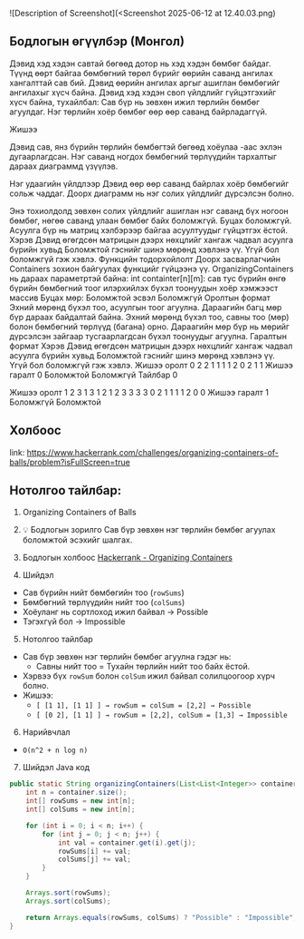 ![Description of Screenshot](<Screenshot 2025-06-12 at 12.40.03.png)


## Бодлогын өгүүлбэр (Монгол)

Дэвид хэд хэдэн савтай бөгөөд дотор нь хэд хэдэн бөмбөг байдаг. Түүнд өөрт байгаа бөмбөгний төрөл бүрийг өөрийн саванд ангилах хангалттай сав бий. Дэвид өөрийн ангилах аргыг ашиглан бөмбөгийг ангилахыг хүсч байна.
Дэвид хэд хэдэн своп үйлдлийг гүйцэтгэхийг хүсч байна, тухайлбал:
Сав бүр нь зөвхөн ижил төрлийн бөмбөг агуулдаг.
Нэг төрлийн хоёр бөмбөг өөр өөр саванд байрладаггүй.

Жишээ

Дэвид сав, янз бүрийн төрлийн бөмбөгтэй бөгөөд хоёулаа -аас эхлэн дугаарлагдсан. Нэг саванд ногдох бөмбөгний төрлүүдийн тархалтыг дараах диаграммд үзүүлэв.

Нэг удаагийн үйлдлээр Дэвид өөр өөр саванд байрлах хоёр бөмбөгийг сольж чаддаг.
Доорх диаграмм нь нэг солих үйлдлийг дүрсэлсэн болно.

Энэ тохиолдолд зөвхөн солих үйлдлийг ашиглан нэг саванд бүх ногоон бөмбөг, нөгөө саванд улаан бөмбөг байх боломжгүй. Буцах боломжгүй.
Асуулга бүр нь матриц хэлбэрээр байгаа асуултуудыг гүйцэтгэх ёстой. Хэрэв Дэвид өгөгдсөн матрицын дээрх нөхцлийг хангаж чадвал асуулга бүрийн хувьд Боломжтой гэснийг шинэ мөрөнд хэвлэнэ үү. Үгүй бол боломжгүй гэж хэвлэ.
Функцийн тодорхойлолт
Доорх засварлагчийн Containers зохион байгуулах функцийг гүйцээнэ үү.
OrganizingContainers нь дараах параметртэй байна:
int containter[n][m]: сав тус бүрийн өнгө бүрийн бөмбөгний тоог илэрхийлэх бүхэл тоонуудын хоёр хэмжээст массив
Буцах
мөр: Боломжтой эсвэл Боломжгүй
Оролтын формат
Эхний мөрөнд бүхэл тоо, асуулгын тоог агуулна.
Дараагийн багц мөр бүр дараах байдалтай байна.
Эхний мөрөнд бүхэл тоо, савны тоо (мөр) болон бөмбөгний төрлүүд (багана) орно.
Дараагийн мөр бүр нь мөрийг дүрсэлсэн зайгаар тусгаарлагдсан бүхэл тоонуудыг агуулна.
Гаралтын формат
Хэрэв Дэвид өгөгдсөн матрицын дээрх нөхцлийг хангаж чадвал асуулга бүрийн хувьд Боломжтой гэснийг шинэ мөрөнд хэвлэнэ үү. Үгүй бол боломжгүй гэж хэвлэ.
Жишээ оролт 0
2
2
1 1
1 1
2
0 2
1 1
Жишээ гаралт 0
Боломжтой
Боломжгүй
Тайлбар 0

Жишээ оролт 1
2
3
1 3 1
2 1 2
3 3 3
3
0 2 1
1 1 1
2 0 0
Жишээ гаралт 1
Боломжгүй
Боломжтой



## Холбоос
link:
https://www.hackerrank.com/challenges/organizing-containers-of-balls/problem?isFullScreen=true


## Нотолгоо тайлбар:

1.  Organizing Containers of Balls

2.  💡 Бодлогын зорилго
Сав бүр зөвхөн нэг төрлийн бөмбөг агуулах боломжтой эсэхийг шалгах.

3. Бодлогын холбоос
[Hackerrank - Organizing Containers](https://www.hackerrank.com/challenges/organizing-containers-of-balls)

4.  Шийдэл
- Сав бүрийн нийт бөмбөгийн тоо (`rowSums`)
- Бөмбөгний төрлүүдийн нийт тоо (`colSums`)
- Хоёуланг нь сортлоход ижил байвал → Possible
- Тэгэхгүй бол → Impossible


5. Нотолгоо тайлбар
- Сав бүр зөвхөн нэг төрлийн бөмбөг агуулна гэдэг нь:
  - Савны нийт тоо = Тухайн төрлийн нийт тоо байх ёстой.
- Хэрвээ бүх `rowSum` болон `colSum` ижил байвал солилцоогоор хүрч болно.
- Жишээ:
  - `[ [1 1], [1 1] ] → rowSum = colSum = [2,2] → Possible`
  - `[ [0 2], [1 1] ] → rowSum = [2,2], colSum = [1,3] → Impossible`

6.  Нарийвчлал
- `O(n^2 + n log n)`

7.  Шийдэл Java код
```java
public static String organizingContainers(List<List<Integer>> container) {
    int n = container.size();
    int[] rowSums = new int[n];
    int[] colSums = new int[n];

    for (int i = 0; i < n; i++) {
        for (int j = 0; j < n; j++) {
            int val = container.get(i).get(j);
            rowSums[i] += val;
            colSums[j] += val;
        }
    }

    Arrays.sort(rowSums);
    Arrays.sort(colSums);

    return Arrays.equals(rowSums, colSums) ? "Possible" : "Impossible";
}




